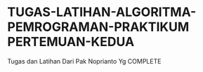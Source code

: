 # TUGAS-LATIHAN-ALGORITMA-PEMROGRAMAN-PRAKTIKUM PERTEMUAN-KEDUA
Tugas dan Latihan Dari Pak Noprianto Yg COMPLETE
